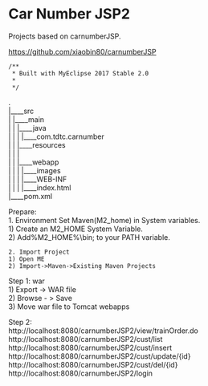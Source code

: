 Car Number JSP2
===============

Projects based on carnumberJSP.
    
https://github.com/xiaobin80/carnumberJSP


	/**
	 * Built with MyEclipse 2017 Stable 2.0
	 *
	 */
	 
.        
|____src        
| |____main        
| | |____java        
| | | |____com.tdtc.carnumber        
| | |____resources        
| | |        
| | |____webapp        
| | | |____images       
| | | |____WEB-INF        
| | | |____index.html        
|____pom.xml        
        

Prepare:    
    1. Environment
    Set Maven(M2_home) in System variables.    
    1) Create an M2_HOME System Variable.    
    2) Add%M2_HOME%\bin; to your PATH variable.    
    
    2. Import Project    
    1) Open ME    
    2) Import->Maven->Existing Maven Projects    

Step 1: war       
    1) Export -> WAR file        
    2) Browse - > Save    
    3) Move war file to Tomcat webapps    
    

Step 2:       
     http://localhost:8080/carnumberJSP2/view/trainOrder.do  
     http://localhost:8080/carnumberJSP2/cust/list    
     http://localhost:8080/carnumberJSP2/cust/insert   
     http://localhost:8080/carnumberJSP2/cust/update/{id}    
     http://localhost:8080/carnumberJSP2/cust/del/{id}  
     http://localhost:8080/carnumberJSP2/login       
     
